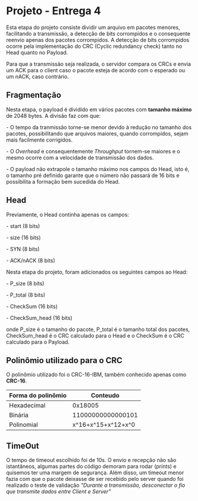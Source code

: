 ﻿# Projeto - Entrega 4

Esta etapa do projeto consiste dividir um arquivo em pacotes menores, facilitando a transmissão, a detecção de bits corrompidos e o consequente reenvio apenas dos pacotes corrompidos. A detecção de bits corrompidos ocorre pela implementação do CRC (Cyclic redundancy
 check) tanto no Head quanto no Payload.
<p>Para que a transmissão seja realizada, o servidor compara os CRCs e envia um ACK para o client caso o pacote esteja de acordo com o esperado ou um nACK, caso contrário.</p>
 
## Fragmentação

Nesta etapa, o payload é dividido em vários pacotes com <b>tamanho máximo</b> de 2048 bytes. A divisão faz com que:

<p>- O tempo da tranmissão torne-se menor devido à redução no tamanho dos pacotes, possibilitando que arquivos maiores, quando corrompidos, sejam mais facilmente corrigidos.</p>
<p>- O <i>Overhead</i> e consequentemente <i>Throughput</i> tornem-se maiores e o mesmo ocorre com a velocidade de transmissão dos dados. </p>
<p>- O payload não extrapole o tamanho máximo nos campos do Head, isto é, o tamanho pré definido garante que o número não passará de 16 bits e possibilita a formação bem sucedida do Head.</p>

## Head

Previamente, o Head continha apenas os campos:

<p>- start (8 bits)</p> 
<p>- size (16 bits)</p>
<p>- SYN (8 bits)</p> 
<p>- ACK/nACK (8 bits)</p>

Nesta etapa do projeto, foram adicionados os seguintes campos ao Head:

<p>- P_size (8 bits)</p>
<p>- P_total (8 bits)</p> 
<p>- CheckSum (16 bits)</p>
<p>- CheckSum_head (16 bits)</p>

onde P_size é o tamanho do pacote, P_total é o tamanho total dos pacotes, CheckSum_head é o CRC calculado para o Head e o CheckSum é o CRC calculado para o Payload.

## Polinômio utilizado para o CRC

O polinômio utilizado foi o CRC-16-IBM, também conhecido apenas como <b>CRC-16</b>. 


| <b>Forma do polinômio</b> | <b>Conteudo </b>   |
|-------------|--------------------|
| Hexadecimal |         0x18005    |
| Binária     |  11000000000000101 |
| Polinomial  | x^16+x^15+x^12+x^0 |


## TimeOut

O tempo de timeout escolhido foi de 10s. O envio e recepção não são istantâneos, algumas partes do código demoram para rodar (prints) e quisemos ter uma margem de segurança. Além disso, um timeout menor fazia com que o pacote deixasse de ser recebido pelo server quando foi realizado o teste de validação <i>"Durante a transmissão, desconectar o fio que transmite dados entre Client e Server"</i>
